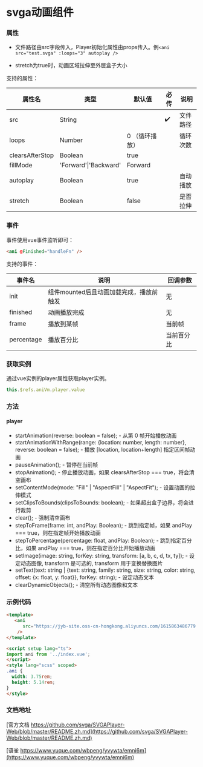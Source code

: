 # svga动画组件

### 属性

* 文件路径由src字段传入，Player初始化属性由props传入。例`<ani src="test.svga" :loops="3" autoplay />`


* stretch为true时，动画区域拉伸至外层盒子大小


支持的属性：

| 属性名          | 类型      | 默认值         | 必传 | 说明 |
| --------------- | --------- | -------------- | ---- | --------------- |
| src             | String    |                | ✔️    | 文件路径 |
| loops           | Number    | 0 （循环播放） |      | 循环次数 |
| clearsAfterStop | Boolean   | true           |      |  |
| fillMode        | 'Forward'\|'Backward' | Forward        |      |  |
| autoplay        | Boolean   | true           |      | 自动播放 |
| stretch | Boolean | false | | 是否拉伸 |

### 事件

事件使用vue事件监听即可：

```html
<ani @Finished="handleFn" />
```

 支持的事件：

| 事件名     | 说明                                    | 回调参数   |
| ---------- | --------------------------------------- | ---------- |
| init       | 组件mounted后且动画加载完成，播放前触发 | 无         |
| finished   | 动画播放完成                            | 无         |
| frame      | 播放到某帧                              | 当前帧     |
| percentage | 播放百分比                              | 当前百分比 |

### 获取实例

通过vue实例的player属性获取player实例。

```javascript
this.$refs.aniVm.player.value
```

### 方法

#### player

- startAnimation(reverse: boolean = false); - 从第 0 帧开始播放动画
- startAnimationWithRange(range: {location: number, length: number}, reverse: boolean = false); - 播放 [location, location+length] 指定区间帧动画
- pauseAnimation(); - 暂停在当前帧
- stopAnimation(); - 停止播放动画，如果 clearsAfterStop === true，将会清空画布
- setContentMode(mode: "Fill" | "AspectFill" | "AspectFit"); - 设置动画的拉伸模式
- setClipsToBounds(clipsToBounds: boolean); - 如果超出盒子边界，将会进行裁剪
- clear(); - 强制清空画布
- stepToFrame(frame: int, andPlay: Boolean); - 跳到指定帧，如果 andPlay === true，则在指定帧开始播放动画
- stepToPercentage(percentage: float, andPlay: Boolean); - 跳到指定百分比，如果 andPlay === true，则在指定百分比开始播放动画
- setImage(image: string, forKey: string, transform: [a, b, c, d, tx, ty]); - 设定动态图像, transform 是可选的, transform 用于变换替换图片
- setText(text: string | {text: string, family: string, size: string, color: string, offset: {x: float, y: float}}, forKey: string); - 设定动态文本
- clearDynamicObjects(); - 清空所有动态图像和文本


### 示例代码

```html
<template>
   <ani
      src="https://jyb-site.oss-cn-hongkong.aliyuncs.com/1615863486779.6.svga"
    />
</template>

<script setup lang="ts">
import ani from '../index.vue';
</script>
<style lang="scss" scoped>
.ani {
  width: 3.75rem;
  height: 5.14rem;
}
</style>

```



### 文档地址
[官方文档 https://github.com/svga/SVGAPlayer-Web/blob/master/README.zh.md](https://github.com/svga/SVGAPlayer-Web/blob/master/README.zh.md)

[语雀 https://www.yuque.com/wbpeng/yvywta/emni6m](https://www.yuque.com/wbpeng/yvywta/emni6m)
